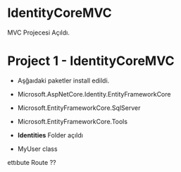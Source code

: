 # IdentityCoreMVC
MVC Projecesi Açıldı.

# Project 1 - IdentityCoreMVC
- Aşğaıdaki paketler install edildi.
- Microsoft.AspNetCore.Identity.EntityFrameworkCore
- Microsoft.EntityFrameworkCore.SqlServer
- Microsoft.EntityFrameworkCore.Tools


- **Identities** Folder açıldı
- MyUser class

ettıbute Route ??
